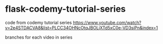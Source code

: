 # flask-codemy-tutorial-series

code from codemy tutorial  series
https://www.youtube.com/watch?v=2e4STDACVA8&list=PLCC34OHNcOtqJBOLjXTd5xC0e-VD3siPn&index=1

branches for each video in series
